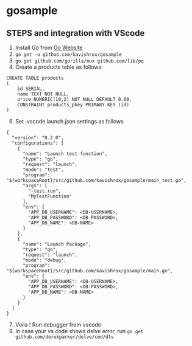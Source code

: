 # gosample

## STEPS and integration with VScode
1. Install Go from [Go Website](https://golang.org/doc/install)
3. ```go get -u github.com/kavishrox/gosample```
4. ```go get github.com/gorilla/mux github.com/lib/pq```
5. Create a products table as follows:

```
CREATE TABLE products
(
    id SERIAL,
    name TEXT NOT NULL,
    price NUMERIC(10,2) NOT NULL DEFAULT 0.00,
    CONSTRAINT products_pkey PRIMARY KEY (id)
)
```

6. Set .vscode launch.json settings as follows

```
{
  "version": "0.2.0",
  "configurations": [
    {
      "name": "Launch test function",
      "type": "go",
      "request": "launch",
      "mode": "test",
      "program": "${workspaceRoot}/src/github.com/kavishrox/gosample/main_test.go",
      "args": [
        "-test.run",
        "MyTestFunction"
      ],
      "env": {
        "APP_DB_USERNAME": <DB-USERNAME>,
        "APP_DB_PASSWORD": <DB-PASSWORD>,
        "APP_DB_NAME": <DB-NAME>
      }
    },
    {
      "name": "Launch Package",
      "type": "go",
      "request": "launch",
      "mode": "debug",
      "program": "${workspaceRoot}/src/github.com/kavishrox/gosample/main.go",
      "env": {
        "APP_DB_USERNAME": <DB-USERNAME>,
        "APP_DB_PASSWORD": <DB-PASSWORD>,
        "APP_DB_NAME": <DB-NAME>
      }
    }
  ]
}
```

7. Voila ! Run debugger from vscode
8. In case your vs code shows delve error, run ```go get github.com/derekparker/delve/cmd/dlv```

